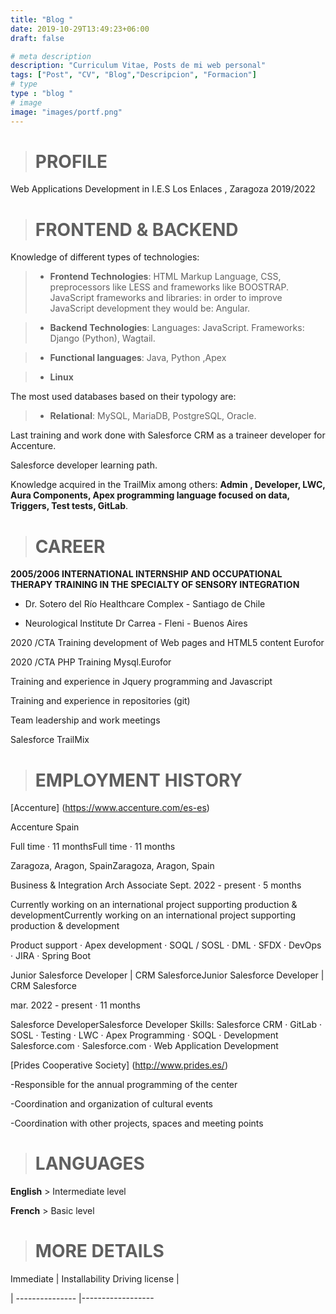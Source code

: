 ```yaml
---
title: "Blog "
date: 2019-10-29T13:49:23+06:00
draft: false

# meta description
description: "Curriculum Vitae, Posts de mi web personal"
tags: ["Post", "CV", "Blog","Descripcion", "Formacion"]
# type
type : "blog "
# image
image: "images/portf.png"
---
```


 ># PROFILE                                  

Web Applications Development in  I.E.S  Los Enlaces , Zaragoza                      2019/2022 
                                                                      
 ># FRONTEND & BACKEND                                   

Knowledge of different types of technologies:

> - **Frontend Technologies**: HTML Markup Language, CSS, preprocessors like LESS and frameworks like BOOSTRAP. JavaScript frameworks and libraries: in order to improve JavaScript development they would be: Angular.

> - **Backend Technologies**: Languages: JavaScript. Frameworks: Django (Python), Wagtail.

> - **Functional languages**: Java, Python ,Apex

> - **Linux**

The most used databases based on their typology are:

> - **Relational**: MySQL, MariaDB, PostgreSQL, Oracle.

Last training and work done with Salesforce CRM as a traineer developer for Accenture.

Salesforce developer learning path.

Knowledge acquired in the TrailMix among others: **Admin , Developer, LWC, Aura Components, Apex programming language focused on data, Triggers, Test tests, GitLab**.


 ># CAREER

**2005/2006 INTERNATIONAL INTERNSHIP AND OCCUPATIONAL THERAPY TRAINING IN THE SPECIALTY OF SENSORY INTEGRATION** 

- Dr. Sotero del Río Healthcare Complex - Santiago de Chile

- Neurological Institute Dr Carrea - Fleni - Buenos Aires


2020 /CTA Training development of Web pages and HTML5 content Eurofor                                                

2020 /CTA PHP Training Mysql.Eurofor                       

Training and experience in Jquery programming and 
Javascript

Training and experience in repositories (git)

Team leadership and work meetings

Salesforce TrailMix

 ># EMPLOYMENT HISTORY

[Accenture] (https://www.accenture.com/es-es)

Accenture Spain

Full time · 11 monthsFull time · 11 months

Zaragoza, Aragon, SpainZaragoza, Aragon, Spain

Business & Integration Arch Associate
Sept. 2022 - present · 5 months

Currently working on an international project supporting production & developmentCurrently working on an international project supporting production & development

Product support · Apex development · SOQL / SOSL · DML · SFDX · DevOps · JIRA · Spring Boot


Junior Salesforce Developer | CRM SalesforceJunior Salesforce Developer | CRM Salesforce

 mar. 2022 - present · 11 months

Salesforce DeveloperSalesforce Developer
Skills: Salesforce CRM · GitLab · SOSL · Testing · LWC · Apex Programming · SOQL · Development Salesforce.com · Salesforce.com · Web Application Development

[Prides Cooperative Society] (http://www.prides.es/)

-Responsible for the annual programming of the center

-Coordination and organization of cultural events

-Coordination with other projects, spaces and meeting points

 ># LANGUAGES

**English**  > Intermediate level 

**French** > Basic level


 ># MORE DETAILS

Immediate | Installability Driving license |

| --------------- |------------------




